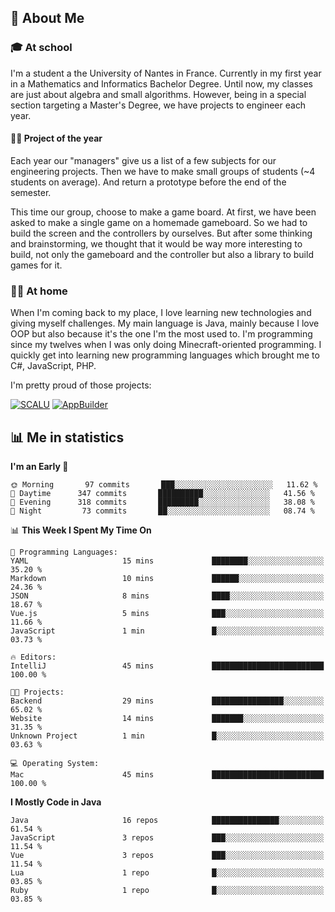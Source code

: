 ## 👀 About Me

### 🎓 At school

I'm a student a the University of Nantes in France. Currently in my first year in a Mathematics and Informatics Bachelor Degree. Until now, my classes are just about algebra and small algorithms. However, being in a special section targeting a Master's Degree, we have projects to engineer each year. 

#### 🔧🔬 Project of the year

Each year our "managers" give us a list of a few subjects for our engineering projects. Then we have to make small groups of students (~4 students on average). And return a prototype before the end of the semester.

This time our group, choose to make a game board. At first, we have been asked to make a single game on a homemade gameboard. So we had to build the screen and the controllers by ourselves. 
But after some thinking and brainstorming, we thought that it would be way more interesting to build, not only the gameboard and the controller but also a library to build games for it.

### 👨‍💻 At home

When I'm coming back to my place, I love learning new technologies and giving myself challenges. My main language is Java, mainly because I love OOP but also because it's the one I'm the most used to. I'm programming since my twelves when I was only doing Minecraft-oriented programming.  I quickly get into learning new programming languages which brought me to C#, JavaScript, PHP. 

I'm pretty proud of those projects:

[![SCALU](https://github-readme-stats.vercel.app/api/pin?username=renardfute&repo=SCALU)](https://github.com/renardfute/scalu)
[![AppBuilder](https://github-readme-stats.vercel.app/api/pin?username=pulsedev2&repo=AppBuilder)](https://github.com/pulsedev2/AppBuilder)

## 📊 Me in statistics
<!--START_SECTION:waka-->
**I'm an Early 🐤** 

```text
🌞 Morning       97 commits       ███░░░░░░░░░░░░░░░░░░░░░░   11.62 % 
🌆 Daytime      347 commits       ██████████░░░░░░░░░░░░░░░   41.56 % 
🌃 Evening      318 commits       █████████░░░░░░░░░░░░░░░░   38.08 % 
🌙 Night         73 commits       ██░░░░░░░░░░░░░░░░░░░░░░░   08.74 % 

```


📊 **This Week I Spent My Time On** 

```text
💬 Programming Languages: 
YAML                     15 mins             ████████░░░░░░░░░░░░░░░░░   35.20 % 
Markdown                 10 mins             ██████░░░░░░░░░░░░░░░░░░░   24.36 % 
JSON                     8 mins              ████░░░░░░░░░░░░░░░░░░░░░   18.67 % 
Vue.js                   5 mins              ███░░░░░░░░░░░░░░░░░░░░░░   11.66 % 
JavaScript               1 min               █░░░░░░░░░░░░░░░░░░░░░░░░   03.73 % 

🔥 Editors: 
IntelliJ                 45 mins             █████████████████████████   100.00 % 

🐱‍💻 Projects: 
Backend                  29 mins             ████████████████░░░░░░░░░   65.02 % 
Website                  14 mins             ███████░░░░░░░░░░░░░░░░░░   31.35 % 
Unknown Project          1 min               █░░░░░░░░░░░░░░░░░░░░░░░░   03.63 % 

💻 Operating System: 
Mac                      45 mins             █████████████████████████   100.00 % 

```

**I Mostly Code in Java** 

```text
Java                     16 repos            ███████████████░░░░░░░░░░   61.54 % 
JavaScript               3 repos             ███░░░░░░░░░░░░░░░░░░░░░░   11.54 % 
Vue                      3 repos             ███░░░░░░░░░░░░░░░░░░░░░░   11.54 % 
Lua                      1 repo              █░░░░░░░░░░░░░░░░░░░░░░░░   03.85 % 
Ruby                     1 repo              █░░░░░░░░░░░░░░░░░░░░░░░░   03.85 % 

```



<!--END_SECTION:waka-->
